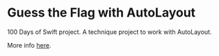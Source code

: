 # Guess the Flag with AutoLayout

100 Days of Swift project. A technique project to work with AutoLayout.

More info [here](https://www.hackingwithswift.com/read/6/1/setting-up).
